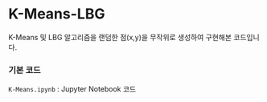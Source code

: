 # K-Means-LBG
K-Means 및 LBG 알고리즘을 랜덤한 점(x,y)을 무작위로 생성하여 구현해본 코드입니다.  


### 기본 코드
`K-Means.ipynb` : Jupyter Notebook 코드
